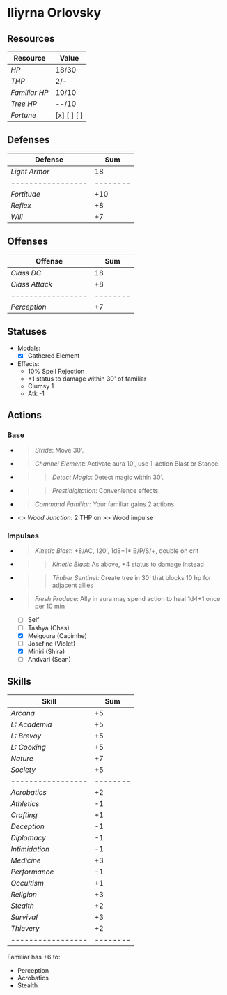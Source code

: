# Iliyrna Orlovsky

## Resources
| **Resource**    |  Value       |
|-----------------|--------------|
| *HP*            |  18/30       |
| *THP*           |  2/-         |
| *Familiar HP*   |  10/10       |
| *Tree HP*       |  --/10       |
| *Fortune*       |  [x] [ ] [ ] |

## Defenses
| **Defense**     |  Sum   |
|-----------------|--------|
| *Light Armor*   |  18    |
|-----------------|--------|
| *Fortitude*     |  +10   |
| *Reflex*        |  +8    |
| *Will*          |  +7    |

## Offenses
| **Offense**     |  Sum   |
|-----------------|--------|
| *Class DC*      |  18    |
| *Class Attack*  |  +8    |
|-----------------|--------|
| *Perception*    |  +7    |

## Statuses
- Modals:
  - [x] Gathered Element
- Effects:
  - 10% Spell Rejection
  - +1 status to damage within 30' of familiar
  - Clumsy 1
  - Atk -1

## Actions
### Base
- > *Stride*: Move 30'.
- > *Channel Element*: Activate aura 10', use 1-action Blast or Stance.
- >> *Detect Magic*: Detect magic within 30'.
- >> *Prestidigitation*: Convenience effects.
- > *Command Familiar*: Your familiar gains 2 actions.
- <> *Wood Junction*: 2 THP on >> Wood impulse

### Impulses
- > *Kinetic Blast*: +8/AC, 120', 1d8+1* B/P/S/+, double on crit
- >> *Kinetic Blast*: As above, +4 status to damage instead
- >> *Timber Sentinel*: Create tree in 30' that blocks 10 hp for adjacent allies
- > *Fresh Produce*: Ally in aura may spend action to heal 1d4+1 once per 10 min
  - [ ] Self
  - [ ] Tashya (Chas)
  - [x] Melgoura (Caoimhe)
  - [ ] Josefine (Violet)
  - [x] Miniri (Shira)
  - [ ] Andvari (Sean)

## Skills
| **Skill**       |  Sum   |
|-----------------|--------|
| *Arcana*        |  +5    |
| *L: Academia*   |  +5    |
| *L: Brevoy*     |  +5    |
| *L: Cooking*    |  +5    |
| *Nature*        |  +7    |
| *Society*       |  +5    |
|-----------------|--------|
| *Acrobatics*    |  +2    |
| *Athletics*     |  -1    |
| *Crafting*      |  +1    |
| *Deception*     |  -1    |
| *Diplomacy*     |  -1    |
| *Intimidation*  |  -1    |
| *Medicine*      |  +3    |
| *Performance*   |  -1    |
| *Occultism*     |  +1    |
| *Religion*      |  +3    |
| *Stealth*       |  +2    |
| *Survival*      |  +3    |
| *Thievery*      |  +2    |
|-----------------|--------|
Familiar has +6 to:
- Perception
- Acrobatics
- Stealth